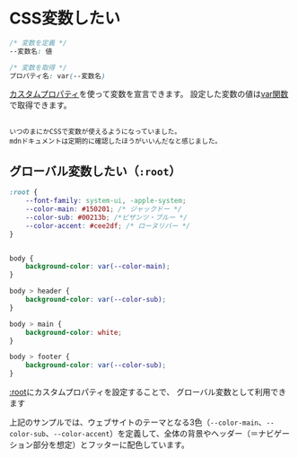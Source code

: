 # CSS変数したい

```css
/* 変数を定義 */
--変数名: 値

/* 変数を取得 */
プロパティ名: var(--変数名)
```

[カスタムプロパティ](https://developer.mozilla.org/ja/docs/Web/CSS/Using_CSS_custom_properties)を使って変数を宣言できます。
設定した変数の値は[var関数](https://developer.mozilla.org/ja/docs/Web/CSS/var)で取得できます。

```{note}

いつのまにかCSSで変数が使えるようになっていました。
mdnドキュメントは定期的に確認したほうがいいんだなと感じました。

```

## グローバル変数したい（``:root``）

```css
:root {
    --font-family: system-ui, -apple-system;
    --color-main: #150201; /* ジャックドー */
    --color-sub: #00213b; /*ビザンツ・ブルー */
    --color-accent: #cee2df; /* ローヌリバー */
}


body {
    background-color: var(--color-main);
}

body > header {
    background-color: var(--color-sub);
}

body > main {
    background-color: white;
}

body > footer {
    background-color: var(--color-sub);
}
```

[:root](https://developer.mozilla.org/ja/docs/Web/CSS/:root)にカスタムプロパティを設定することで、
グローバル変数として利用できます

上記のサンプルでは、ウェブサイトのテーマとなる3色（``--color-main``、``--color-sub``、``--color-accent``）を定義して、全体の背景やヘッダー（＝ナビゲーション部分を想定）とフッターに配色しています。

